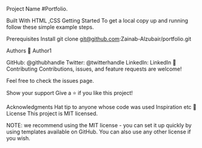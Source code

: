 Project Name
#Portfolio.

Built With
HTML ,CSS
Getting Started
To get a local copy up and running follow these simple example steps.

Prerequisites
Install
git clone git@github.com:Zainab-Alzubair/portfolio.git

Authors
👤 Author1

GitHub: @githubhandle
Twitter: @twitterhandle
LinkedIn: LinkedIn
🤝 Contributing
Contributions, issues, and feature requests are welcome!

Feel free to check the issues page.

Show your support
Give a ⭐️ if you like this project!

Acknowledgments
Hat tip to anyone whose code was used
Inspiration
etc
📝 License
This project is MIT licensed.

NOTE: we recommend using the MIT license - you can set it up quickly by using templates available on GitHub. You can also use any other license if you wish.
